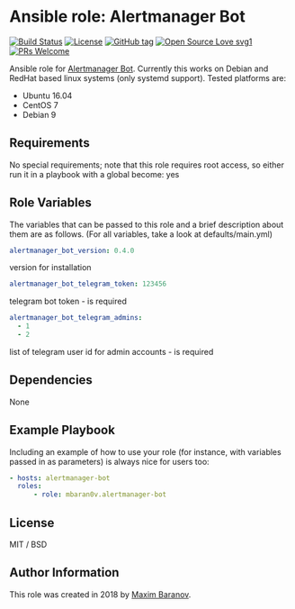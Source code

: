 # Ansible role: Alertmanager Bot

[![Build Status](https://travis-ci.org/mbaran0v/ansible-role-alertmanager-bot.svg?branch=master)](https://travis-ci.org/mbaran0v/ansible-role-alertmanager-bot) [![License](https://img.shields.io/badge/license-MIT%20License-brightgreen.svg)](https://opensource.org/licenses/MIT) [![GitHub tag](https://img.shields.io/github/tag/mbaran0v/ansible-role-alertmanager-bot.svg)](https://github.com/mbaran0v/ansible-role-alertmanager-bot/tags/) [![Open Source Love svg1](https://badges.frapsoft.com/os/v1/open-source.svg?v=103)](https://github.com/ellerbrock/open-source-badges/) [![PRs Welcome](https://img.shields.io/badge/PRs-welcome-brightgreen.svg?style=flat-square)](http://makeapullrequest.com)

Ansible role for [Alertmanager Bot](https://github.com/metalmatze/alertmanager-bot). Currently this works on Debian and RedHat based linux systems (only systemd support). Tested platforms are:

* Ubuntu 16.04
* CentOS 7
* Debian 9

Requirements
------------

No special requirements; note that this role requires root access, so either run it in a playbook with a global become: yes

Role Variables
--------------

The variables that can be passed to this role and a brief description about them are as follows. (For all variables, take a look at defaults/main.yml)

```yaml
alertmanager_bot_version: 0.4.0
```
version for installation

```yaml
alertmanager_bot_telegram_token: 123456
```
telegram bot token - is required

```yaml
alertmanager_bot_telegram_admins:
  - 1
  - 2
```
list of telegram user id for admin accounts - is required

Dependencies
------------

None

Example Playbook
----------------

Including an example of how to use your role (for instance, with variables passed in as parameters) is always nice for users too:

```yaml
- hosts: alertmanager-bot
  roles:
      - role: mbaran0v.alertmanager-bot
```

License
-------

MIT / BSD

Author Information
------------------

This role was created in 2018 by [Maxim Baranov](https://github.com/mbaran0v).
